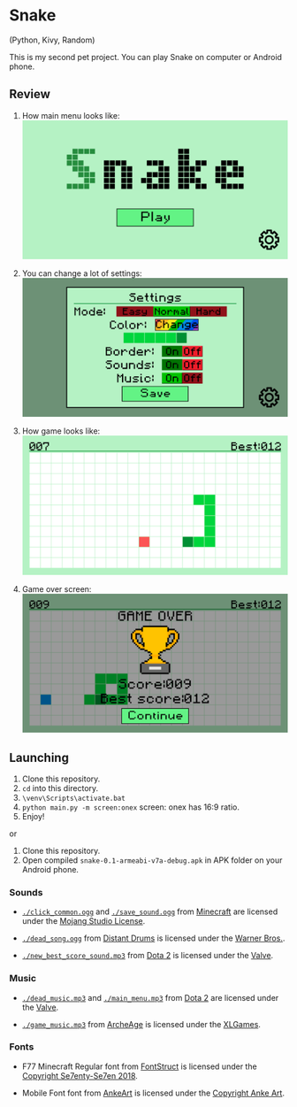 # Snake
(Python, Kivy, Random)

This is my second pet project. You can play Snake on computer or Android phone.

## Review

1. How main menu looks like:
![Main menu image](./review/main_menu.png)

2. You can change a lot of settings:
![Settings screen](./review/settings_image.png)

3. How game looks like:
![Ingame screen](./review/ingame_screen.png)

4. Game over screen:
![Game over screen](./review/game_over_image.png)

## Launching

1. Clone this repository.
2. `cd` into this directory.
3. `\venv\Scripts\activate.bat`
4. `python main.py -m screen:onex` screen: onex has 16:9 ratio.
5. Enjoy!

or 

1. Clone this repository.
2. Open compiled `snake-0.1-armeabi-v7a-debug.apk` in APK folder on your Android phone.

### Sounds

- [`./click_common.ogg`][click-common-dir] and [`./save_sound.ogg`][save-sound-dir] from [Minecraft][minecraft-url] are licensed under the [Mojang Studio License][mojang-license-url].

- [`./dead_song.ogg`][dead-song-dir] from [Distant Drums][distant-drums-url] is licensed under the [Warner Bros.][warner-bros-url].

- [`./new_best_score_sound.mp3`][new-best-sroce-dir] from [Dota 2][dota-url] is licensed under the [Valve][valve-url].

[click-common-dir]: ./click_common.ogg
[save-sound-dir]: ./save_sound.ogg
[minecraft-url]: https://www.minecraft.net/
[mojang-license-url]: https://www.mojang.com/

[dead-song-dir]: ./dead_song.ogg
[distant-drums-url]: https://en.wikipedia.org/wiki/Distant_Drums
[warner-bros-url]: https://www.warnerbros.com/

[new-best-sroce-dir]: ./new_best_score_sound.mp3
[dota-url]: https://www.dota2.com/play/
[valve-url]: https://www.valvesoftware.com/en/

### Music

- [`./dead_music.mp3`][dead-music-dir] and [`./main_menu.mp3`][main-menu-dir] from [Dota 2][dota-url] are licensed under the [Valve][valve-url].

- [`./game_music.mp3`][game-music-dir] from [ArcheAge][archeage-url] is licensed under the [XLGames][xlgames-url].

[dead-music-dir]: ./dead_music.mp3
[main-menu-dir]: ./main_menu.mp3
[dota-url]: https://www.dota2.com/play/
[valve-url]: https://www.valvesoftware.com/en/

[game-music-dir]: ./game_music.mp3
[archeage-url]: https://archeage.xlgames.com/
[xlgames-url]: https://www.xlgames.com/

### Fonts

- F77 Minecraft Regular font from [FontStruct][font-struct-url] is licensed under the [Copyright Se7enty-Se7en 2018][copy-seventy-url].

- Mobile Font font from [AnkeArt][anke-url] is licensed under the [Copyright Anke Art][copy-anke-url].

[font-struct-url]: https://fontstruct.com/
[copy-seventy-url]: https://fontstruct.com/search?q=F77+Minecraft+Regular

[anke-url]: https://www.anke-art.de/
[copy-anke-url]: https://www.anke-art.de/fonts/
